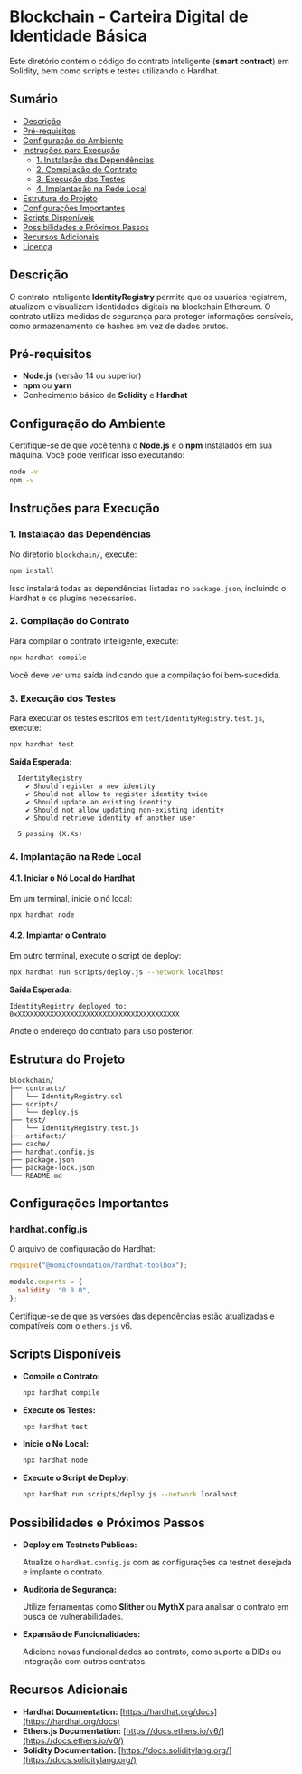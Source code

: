 # Blockchain - Carteira Digital de Identidade Básica

Este diretório contém o código do contrato inteligente (**smart contract**) em Solidity, bem como scripts e testes utilizando o Hardhat.

## Sumário

- [Descrição](#descrição)
- [Pré-requisitos](#pré-requisitos)
- [Configuração do Ambiente](#configuração-do-ambiente)
- [Instruções para Execução](#instruções-para-execução)
  - [1. Instalação das Dependências](#1-instalação-das-dependências)
  - [2. Compilação do Contrato](#2-compilação-do-contrato)
  - [3. Execução dos Testes](#3-execução-dos-testes)
  - [4. Implantação na Rede Local](#4-implantação-na-rede-local)
- [Estrutura do Projeto](#estrutura-do-projeto)
- [Configurações Importantes](#configurações-importantes)
- [Scripts Disponíveis](#scripts-disponíveis)
- [Possibilidades e Próximos Passos](#possibilidades-e-próximos-passos)
- [Recursos Adicionais](#recursos-adicionais)
- [Licença](#licença)


## Descrição

O contrato inteligente **IdentityRegistry** permite que os usuários registrem, atualizem e visualizem identidades digitais na blockchain Ethereum. O contrato utiliza medidas de segurança para proteger informações sensíveis, como armazenamento de hashes em vez de dados brutos.

## Pré-requisitos

- **Node.js** (versão 14 ou superior)
- **npm** ou **yarn**
- Conhecimento básico de **Solidity** e **Hardhat**

## Configuração do Ambiente

Certifique-se de que você tenha o **Node.js** e o **npm** instalados em sua máquina. Você pode verificar isso executando:

```bash
node -v
npm -v
```

## Instruções para Execução

### 1. Instalação das Dependências

No diretório `blockchain/`, execute:

```bash
npm install
```

Isso instalará todas as dependências listadas no `package.json`, incluindo o Hardhat e os plugins necessários.

### 2. Compilação do Contrato

Para compilar o contrato inteligente, execute:

```bash
npx hardhat compile
```

Você deve ver uma saída indicando que a compilação foi bem-sucedida.

### 3. Execução dos Testes

Para executar os testes escritos em `test/IdentityRegistry.test.js`, execute:

```bash
npx hardhat test
```

**Saída Esperada:**

```
  IdentityRegistry
    ✔ Should register a new identity
    ✔ Should not allow to register identity twice
    ✔ Should update an existing identity
    ✔ Should not allow updating non-existing identity
    ✔ Should retrieve identity of another user

  5 passing (X.Xs)
```

### 4. Implantação na Rede Local

#### 4.1. Iniciar o Nó Local do Hardhat

Em um terminal, inicie o nó local:

```bash
npx hardhat node
```

#### 4.2. Implantar o Contrato

Em outro terminal, execute o script de deploy:

```bash
npx hardhat run scripts/deploy.js --network localhost
```

**Saída Esperada:**

```
IdentityRegistry deployed to: 0xXXXXXXXXXXXXXXXXXXXXXXXXXXXXXXXXXXXXXXXX
```

Anote o endereço do contrato para uso posterior.

## Estrutura do Projeto

```
blockchain/
├── contracts/
│   └── IdentityRegistry.sol
├── scripts/
│   └── deploy.js
├── test/
│   └── IdentityRegistry.test.js
├── artifacts/
├── cache/
├── hardhat.config.js
├── package.json
├── package-lock.json
└── README.md
```

## Configurações Importantes

### hardhat.config.js

O arquivo de configuração do Hardhat:

```javascript
require("@nomicfoundation/hardhat-toolbox");

module.exports = {
  solidity: "0.8.0",
};
```

Certifique-se de que as versões das dependências estão atualizadas e compatíveis com o `ethers.js` v6.

## Scripts Disponíveis

- **Compile o Contrato:**

  ```bash
  npx hardhat compile
  ```

- **Execute os Testes:**

  ```bash
  npx hardhat test
  ```

- **Inicie o Nó Local:**

  ```bash
  npx hardhat node
  ```

- **Execute o Script de Deploy:**

  ```bash
  npx hardhat run scripts/deploy.js --network localhost
  ```

## Possibilidades e Próximos Passos

- **Deploy em Testnets Públicas:**

  Atualize o `hardhat.config.js` com as configurações da testnet desejada e implante o contrato.

- **Auditoria de Segurança:**

  Utilize ferramentas como **Slither** ou **MythX** para analisar o contrato em busca de vulnerabilidades.

- **Expansão de Funcionalidades:**

  Adicione novas funcionalidades ao contrato, como suporte a DIDs ou integração com outros contratos.

## Recursos Adicionais

- **Hardhat Documentation:** [https://hardhat.org/docs](https://hardhat.org/docs)
- **Ethers.js Documentation:** [https://docs.ethers.io/v6/](https://docs.ethers.io/v6/)
- **Solidity Documentation:** [https://docs.soliditylang.org/](https://docs.soliditylang.org/)